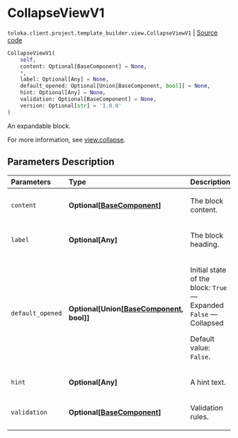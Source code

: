 # CollapseViewV1
`toloka.client.project.template_builder.view.CollapseViewV1` | [Source code](https://github.com/Toloka/toloka-kit/blob/v1.2.2/src/client/project/template_builder/view.py#L126)

```python
CollapseViewV1(
    self,
    content: Optional[BaseComponent] = None,
    *,
    label: Optional[Any] = None,
    default_opened: Optional[Union[BaseComponent, bool]] = None,
    hint: Optional[Any] = None,
    validation: Optional[BaseComponent] = None,
    version: Optional[str] = '1.0.0'
)
```

An expandable block.


For more information, see [view.collapse](https://toloka.ai/docs/template-builder/reference/view.collapse).

## Parameters Description

| Parameters | Type | Description |
| :----------| :----| :-----------|
`content`|**Optional\[[BaseComponent](toloka.client.project.template_builder.base.BaseComponent.md)\]**|<p>The block content.</p>
`label`|**Optional\[Any\]**|<p>The block heading.</p>
`default_opened`|**Optional\[Union\[[BaseComponent](toloka.client.project.template_builder.base.BaseComponent.md), bool\]\]**|<p>Initial state of the block: `True` — Expanded `False` — Collapsed</p> <p></p><p>Default value: `False`.</p>
`hint`|**Optional\[Any\]**|<p>A hint text.</p>
`validation`|**Optional\[[BaseComponent](toloka.client.project.template_builder.base.BaseComponent.md)\]**|<p>Validation rules.</p>
